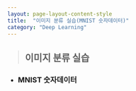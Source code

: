 ```yaml
---
layout: page-layout-content-style
title:  "이미지 분류 실습(MNIST 숫자데이터)"
category: "Deep Learning"
---
```


> ## 이미지 분류 실습

* ### MNIST 숫자데이터

<script src="https://gist.github.com/hojeong3709/2c90adcb82c1b73eb15ab88da06f45d8.js"></script>
